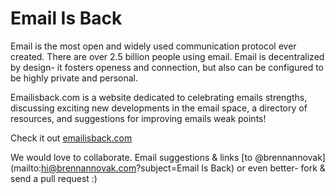 Email Is Back
==========

Email is the most open and widely used communication protocol ever created. There are over 2.5 billion people using email. Email is decentralized by design- it fosters openess and connection, but also can be configured to be highly private and personal.

Emailisback.com is a website dedicated to celebrating emails strengths, discussing exciting new developments in the email space, a directory of resources, and suggestions for improving emails weak points!

Check it out [emailisback.com](http://emailisback.com)

We would love to collaborate. Email suggestions & links [to @brennannovak](mailto:hi@brennannovak.com?subject=Email Is Back) or even better- fork & send a pull request :)